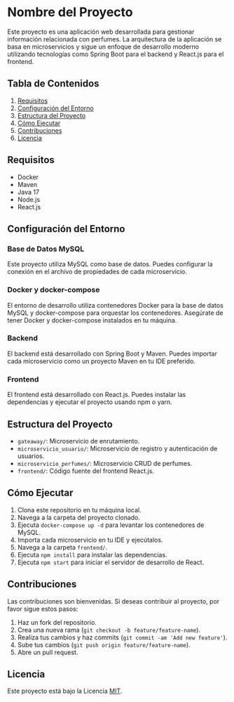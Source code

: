 # Nombre del Proyecto

Este proyecto es una aplicación web desarrollada para gestionar información relacionada con perfumes. La arquitectura de la aplicación se basa en microservicios y sigue un enfoque de desarrollo moderno utilizando tecnologías como Spring Boot para el backend y React.js para el frontend.

## Tabla de Contenidos

1. [Requisitos](#requisitos)
2. [Configuración del Entorno](#configuración-del-entorno)
3. [Estructura del Proyecto](#estructura-del-proyecto)
4. [Cómo Ejecutar](#cómo-ejecutar)
5. [Contribuciones](#contribuciones)
6. [Licencia](#licencia)

## Requisitos

- Docker
- Maven
- Java 17
- Node.js
- React.js

## Configuración del Entorno

### Base de Datos MySQL

Este proyecto utiliza MySQL como base de datos. Puedes configurar la conexión en el archivo de propiedades de cada microservicio.

### Docker y docker-compose

El entorno de desarrollo utiliza contenedores Docker para la base de datos MySQL y docker-compose para orquestar los contenedores. Asegúrate de tener Docker y docker-compose instalados en tu máquina.

### Backend

El backend está desarrollado con Spring Boot y Maven. Puedes importar cada microservicio como un proyecto Maven en tu IDE preferido.

### Frontend

El frontend está desarrollado con React.js. Puedes instalar las dependencias y ejecutar el proyecto usando npm o yarn.

## Estructura del Proyecto

- `gateaway/`: Microservicio de enrutamiento.
- `microservicio_usuario/`: Microservicio de registro y autenticación de usuarios.
- `microservicio_perfumes/`: Microservicio CRUD de perfumes.
- `frontend/`: Código fuente del frontend React.js.

## Cómo Ejecutar

1. Clona este repositorio en tu máquina local.
2. Navega a la carpeta del proyecto clonado.
3. Ejecuta `docker-compose up -d` para levantar los contenedores de MySQL.
4. Importa cada microservicio en tu IDE y ejecútalos.
5. Navega a la carpeta `frontend/`.
6. Ejecuta `npm install` para instalar las dependencias.
7. Ejecuta `npm start` para iniciar el servidor de desarrollo de React.

## Contribuciones

Las contribuciones son bienvenidas. Si deseas contribuir al proyecto, por favor sigue estos pasos:

1. Haz un fork del repositorio.
2. Crea una nueva rama (`git checkout -b feature/feature-name`).
3. Realiza tus cambios y haz commits (`git commit -am 'Add new feature'`).
4. Sube tus cambios (`git push origin feature/feature-name`).
5. Abre un pull request.

## Licencia

Este proyecto está bajo la Licencia [MIT](LICENSE).
